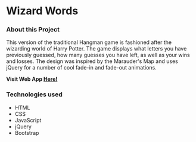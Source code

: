# Wizard Words

### About this Project

This version of the traditional Hangman game is fashioned after the wizarding world of Harry Potter. The game displays what letters you have previously guessed, how many guesses you have left, as well as your wins and losses. The design was inspired by the Marauder's Map and uses jQuery for a number of cool fade-in and fade-out animations.

  **Visit Web App [Here!](https://dojeda1.github.io/Word-Guess-Game/)**

### Technologies used

* HTML
* CSS
* JavaScript
* jQuery
* Bootstrap
